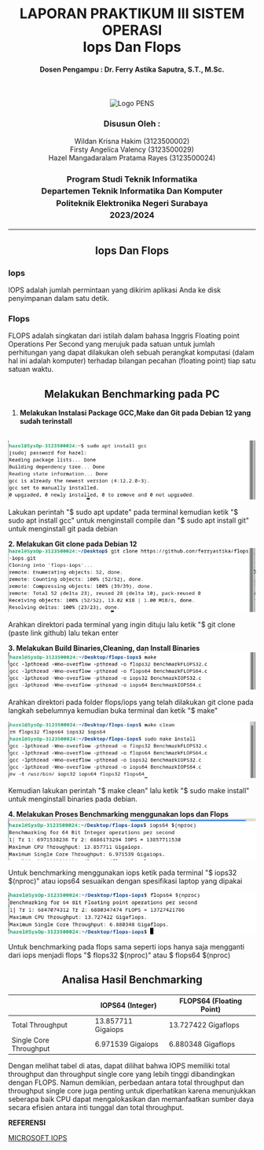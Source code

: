 <div align="center">
  <h1 style="font-weight: bold"> LAPORAN PRAKTIKUM III SISTEM OPERASI<br> Iops Dan Flops</h1>
  <h4 style="text-align: center;">Dosen Pengampu : Dr. Ferry Astika Saputra, S.T., M.Sc.</h4>
</div>
<br />
<br />
<div align="center">
  <img src="https://upload.wikimedia.org/wikipedia/id/4/44/Logo_PENS.png" alt="Logo PENS">
  <h3 style="text-align: center;">Disusun Oleh : </h3>
  <p style="tex-align: center;">
    Wildan Krisna Hakim (3123500002)<br>
    Firsty Angelica Valency (3123500029)<br>
    Hazel Mangadaralam Pratama Rayes (3123500024)<br>
  </p>
  <h3 style="text-align: center;line-height: 1.5">Program Studi Teknik Informatika<br>Departemen Teknik Informatika Dan Komputer<br>Politeknik Elektronika Negeri Surabaya<br>2023/2024</h3>
  <hr>
</div>
            
            
<h2 align="center"> Iops Dan Flops</h2>

<h3>Iops</h3>
<p>IOPS adalah jumlah permintaan yang dikirim aplikasi Anda ke disk penyimpanan dalam satu detik.</p>

<h3>Flops</h3>
<p>FLOPS adalah singkatan dari istilah dalam bahasa Inggris Floating point Operations Per Second yang merujuk pada satuan untuk jumlah perhitungan yang dapat dilakukan oleh sebuah perangkat komputasi (dalam hal ini adalah komputer) terhadap bilangan pecahan (floating point) tiap satu satuan waktu.</p>


<h2 align="center">Melakukan Benchmarking pada PC</h2>

1. **Melakukan Instalasi Package GCC,Make dan Git pada Debian 12 yang sudah terinstall**
<img src="img/sudo-apt-update.jpg" alt="">
<br>
<img src="img/sudogcc.jpg" alt="">

<p>Lakukan perintah "$ sudo apt update" pada terminal kemudian ketik "$ sudo apt install gcc" untuk menginstall compile dan "$ sudo apt install git" untuk menginstall git pada debian</p>


**2. Melakukan Git clone pada Debian 12**
<img src="img/gitclone.jpg" alt="">

<p>Arahkan direktori pada terminal yang ingin dituju lalu ketik "$ git clone (paste link github) lalu tekan enter</p>

**3. Melakukan Build Binaries,Cleaning, dan Install Binaries**
<img src="img/make.jpg" alt="">

<p>Arahkan direktori pada folder flops/iops yang telah dilakukan git clone pada langkah sebelumnya kemudian buka terminal dan ketik "$ make"</p>

<img src="img/makeclean.jpg" alt="">

<p>Kemudian lakukan perintah "$ make clean" lalu ketik "$ sudo make install" untuk menginstall binaries pada debian.</p>

**4. Melakukan Proses Benchmarking menggunakan Iops dan Flops**
<img src="img/iops64.jpg" alt="">

<p>Untuk benchmarking menggunakan iops ketik pada terminal "$ iops32 $(nproc)" atau iops64 sesuaikan dengan spesifikasi laptop yang dipakai</p>

<img src="img/flops64.jpg" alt="">

<p>Untuk benchmarking pada flops sama seperti iops hanya saja mengganti dari iops menjadi flops "$ flops32 $(nproc)" atau $ flops64 $(nproc)</p>


<h2 align="center">Analisa Hasil Benchmarking</h2>

<p justify-content="center">

|                      | IOPS64 (Integer)         | FLOPS64 (Floating Point)    |
|----------------------|------------------------|---------------------------|
| Total Throughput     | 13.857711 Gigaiops     | 13.727422 Gigaflops       |
| Single Core Throughput | 6.971539 Gigaiops   | 6.880348 Gigaflops       |
</p>

<p>Dengan melihat tabel di atas, dapat dilihat bahwa IOPS memiliki total throughput dan throughput single core yang lebih tinggi dibandingkan dengan FLOPS. Namun demikian, perbedaan antara total throughput dan throughput single core juga penting untuk diperhatikan karena menunjukkan seberapa baik CPU dapat mengalokasikan dan memanfaatkan sumber daya secara efisien antara inti tunggal dan total throughput.</p>

**REFERENSI** 

[MICROSOFT IOPS](https://learn.microsoft.com/id-id/azure/virtual-machines/premium-storage-performance)




















